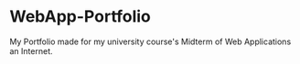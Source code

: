 # WebApp-Portfolio
My Portfolio made for my university course's Midterm of Web Applications an Internet.
